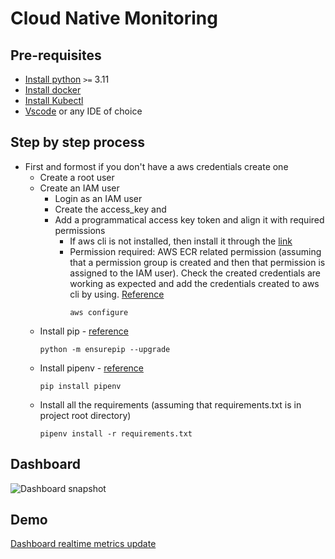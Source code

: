 # Cloud Native Monitoring

## Pre-requisites
- [Install python](https://www.python.org/downloads/) ```>=``` 3.11 
- [Install docker](https://www.docker.com/products/docker-desktop/)
- [Install Kubectl](https://kubernetes.io/docs/tasks/tools/)
- [Vscode](https://code.visualstudio.com/) or any IDE of choice

## Step by step process
  - First and formost if you don't have a aws credentials create one
    - Create a root user
    - Create an IAM user
        - Login as an IAM user
        - Create the access_key and 
        - Add a programmatical access key token and align it with required permissions
            - If aws cli is not installed, then install it through the [link](https://docs.aws.amazon.com/cli/latest/userguide/getting-started-install.html)
            - Permission required: AWS ECR related permission (assuming that a permission group is created and then that permission is assigned to the IAM user). Check the created credentials are working as expected and add the credentials created to aws cli by using. [Reference](https://docs.aws.amazon.com/cli/latest/reference/configure/index.html)
                ```
                aws configure
                ```
    - Install pip - [reference](https://pip.pypa.io/en/stable/installation/)
        ```
        python -m ensurepip --upgrade
        ```
    - Install pipenv - [reference](https://pypi.org/project/pipenv/)
        ```
        pip install pipenv
        ```
    - Install all the requirements (assuming that requirements.txt is in project root directory)
        ```
        pipenv install -r requirements.txt
        ```
## Dashboard
![Dashboard snapshot](https://user-images.githubusercontent.com/45133346/235008179-2ab0f442-311b-447d-a6bf-678fbd7a09e7.png)
## Demo
[Dashboard realtime metrics update](https://user-images.githubusercontent.com/45133346/235008212-890144bf-3b51-4776-a368-149dda6ae7b3.webm)
